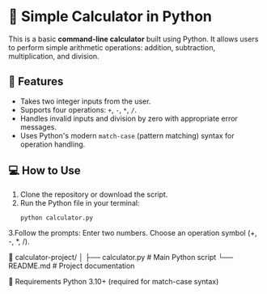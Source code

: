 # 🧮 Simple Calculator in Python

This is a basic **command-line calculator** built using Python. It allows users to perform simple arithmetic operations: addition, subtraction, multiplication, and division.

## 🚀 Features
- Takes two integer inputs from the user.
- Supports four operations: `+`, `-`, `*`, `/`.
- Handles invalid inputs and division by zero with appropriate error messages.
- Uses Python's modern `match-case` (pattern matching) syntax for operation handling.

## 💻 How to Use

1. Clone the repository or download the script.
2. Run the Python file in your terminal:
   ```bash
   python calculator.py
3.Follow the prompts:
         Enter two numbers.
         Choose an operation symbol (+, -, *, /).

         
📁 calculator-project/
│
├── calculator.py       # Main Python script
└── README.md           # Project documentation

📌 Requirements
Python 3.10+ (required for match-case syntax)
